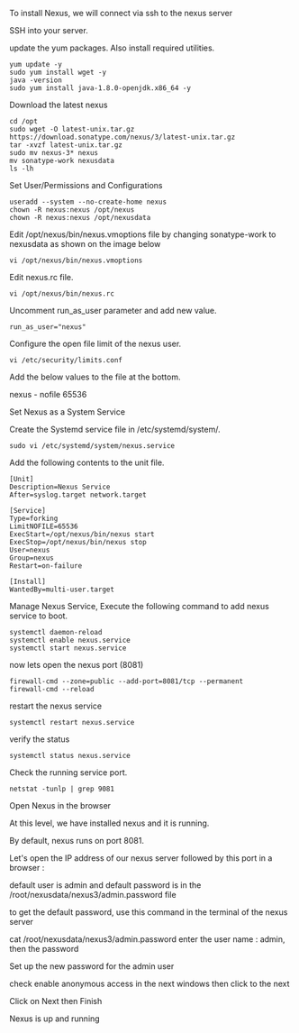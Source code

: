 To install Nexus, we will connect via ssh to the nexus server

SSH into your server.


 update the yum packages. Also install required utilities.

```
yum update -y
sudo yum install wget -y
java -version
sudo yum install java-1.8.0-openjdk.x86_64 -y
```
 Download the latest nexus

```
cd /opt
sudo wget -O latest-unix.tar.gz https://download.sonatype.com/nexus/3/latest-unix.tar.gz
tar -xvzf latest-unix.tar.gz
sudo mv nexus-3* nexus
mv sonatype-work nexusdata
ls -lh
```
 Set User/Permissions and Configurations

```
useradd --system --no-create-home nexus
chown -R nexus:nexus /opt/nexus
chown -R nexus:nexus /opt/nexusdata
```
Edit /opt/nexus/bin/nexus.vmoptions file by changing sonatype-work to nexusdata as shown on the image below

```
vi /opt/nexus/bin/nexus.vmoptions
```
 

Edit nexus.rc file.

```
vi /opt/nexus/bin/nexus.rc
```
Uncomment run_as_user parameter and add new value.

```
run_as_user="nexus"
```
Configure the open file limit of the nexus user.

```
vi /etc/security/limits.conf
```
Add the below values to the file at the bottom.


nexus - nofile 65536

Set Nexus as a System Service

Create the Systemd service file in /etc/systemd/system/.

```
sudo vi /etc/systemd/system/nexus.service
```
Add the following contents to the unit file.

```
[Unit]
Description=Nexus Service
After=syslog.target network.target

[Service]
Type=forking
LimitNOFILE=65536
ExecStart=/opt/nexus/bin/nexus start
ExecStop=/opt/nexus/bin/nexus stop
User=nexus
Group=nexus
Restart=on-failure

[Install]
WantedBy=multi-user.target
```
Manage Nexus Service, Execute the following command to add nexus service to boot.

```
systemctl daemon-reload
systemctl enable nexus.service
systemctl start nexus.service
```
now lets open the nexus port (8081)

```
firewall-cmd --zone=public --add-port=8081/tcp --permanent
firewall-cmd --reload
```
restart the nexus service
```
systemctl restart nexus.service
```
verify the status

```
systemctl status nexus.service
```
Check the running service port.

```
netstat -tunlp | grep 9081
 ```

 Open Nexus in the browser

 At this level, we have installed nexus and it is running.

By default, nexus runs on port 8081.

Let's open the IP address of our nexus server followed by this port in a browser :

default user is admin and default password is in the /root/nexusdata/nexus3/admin.password file


 

to get the default password, use this command in the terminal of the nexus server


cat /root/nexusdata/nexus3/admin.password
enter the user name : admin, then the password


 

Set up the new password for the admin user


check enable anonymous access in the next windows then click to the next


Click on Next then Finish

Nexus is up and running


